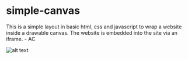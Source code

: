 # simple-canvas


This is a simple layout in basic html, css and javascript to wrap a website inside a drawable canvas. The website is embedded into the site
via an iframe. - AC

![alt text](http://url/to/img.png)
